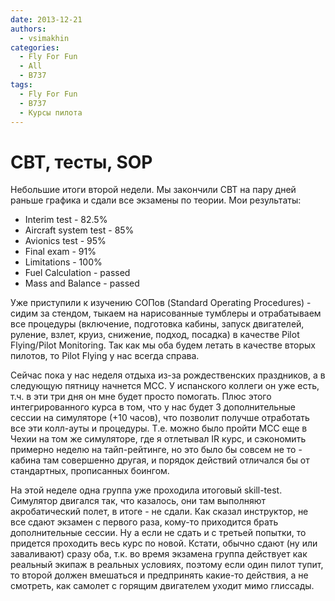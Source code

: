 ```yaml
---
date: 2013-12-21
authors:
  - vsimakhin
categories:
  - Fly For Fun
  - All
  - B737
tags:
  - Fly For Fun
  - B737
  - Курсы пилота
---
```


# CBT, тесты, SOP

Небольшие итоги второй недели. Мы закончили CBT на пару дней раньше графика и сдали все экзамены по теории. Мои результаты:

* Interim test - 82.5%
* Aircraft system test - 85%
* Avionics test - 95%
* Final exam - 91%
* Limitations - 100%
* Fuel Calculation - passed
* Mass and Balance - passed

Уже приступили к изучению СОПов (Standard Operating Procedures) - сидим за стендом, тыкаем на нарисованные тумблеры и отрабатываем все процедуры (включение, подготовка кабины, запуск двигателей, руление, взлет, круиз, снижение, подход, посадка) в качестве Pilot Flying/Pilot Monitoring. Так как мы оба будем летать в качестве вторых пилотов, то Pilot Flying у нас всегда справа.

Сейчас пока у нас неделя отдыха из-за рождественских праздников, а в следующую пятницу начнется МСС. У испанского коллеги он уже есть, т.ч. в эти три дня он мне будет просто помогать. Плюс этого интегрированного курса в том, что у нас будет 3 дополнительные сессии на симуляторе (+10 часов), что позволит получше отработать все эти колл-ауты и процедуры. Т.е. можно было пройти МСС еще в Чехии на том же симуляторе, где я отлетывал IR курс, и сэкономить примерно неделю на тайп-рейтинге, но это было бы совсем не то - кабина там совершенно другая, и порядок действий отличался бы от стандартных, прописанных боингом.

На этой неделе одна группа уже проходила итоговый skill-test. Симулятор двигался так, что казалось, они там выполняют акробатический полет, в итоге - не сдали. Как сказал инструктор, не все сдают экзамен с первого раза, кому-то приходится брать дополнительные сессии. Ну а если не сдать и с третьей попытки, то придется проходить весь курс по новой. Кстати, обычно сдают (ну или заваливают) сразу оба, т.к. во время экзамена группа действует как реальный экипаж в реальных условиях, поэтому если один пилот тупит, то второй должен вмешаться и предпринять какие-то действия, а не смотреть, как самолет с горящим двигателем уходит мимо глиссады.